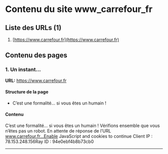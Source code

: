 # Contenu du site www_carrefour_fr

## Liste des URLs (1)

1. [https://www.carrefour.fr](https://www.carrefour.fr)

## Contenu des pages

### 1. Un instant…

**URL:** https://www.carrefour.fr

#### Structure de la page

- C’est une formalité… si vous êtes un humain !

#### Contenu

C’est une formalité… si vous êtes un humain ! Vérifions ensemble que vous n’êtes pas un robot. En attente de réponse de l’URL www.carrefour.fr...Enable JavaScript and cookies to continue Client IP : 78.153.248.156Ray ID : 94e0ebf4b8b73cb0

---

